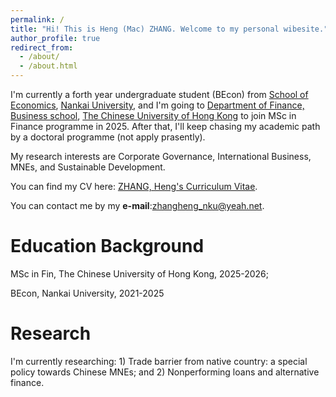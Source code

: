 ```yaml
---
permalink: /
title: "Hi! This is Heng (Mac) ZHANG. Welcome to my personal wibesite."
author_profile: true
redirect_from: 
  - /about/
  - /about.html
---
```


I'm currently a forth year undergraduate student (BEcon) from [School of Economics](https://economics.nankai.edu.cn), [Nankai University](https://www.nankai.edu.cn), and I'm going to [Department of Finance, Business school](https://www.bschool.cuhk.edu.hk/departments/finance/), [The Chinese University of Hong Kong](https://www.cuhk.edu.hk/english/index.html) to join MSc in Finance programme in 2025. After that, I'll keep chasing my academic path by a doctoral programme (not apply prasently).

My research interests are Corporate Governance, International Business, MNEs, and Sustainable Development.

You can find my CV here: [ZHANG, Heng's Curriculum Vitae](../assets/Curriculum_Vitae.pdf). 

You can contact me by my **e-mail**:zhangheng_nku@yeah.net.

Education Background
======
MSc in Fin, The Chinese University of Hong Kong, 2025-2026;

BEcon, Nankai University, 2021-2025

Research
======
I'm currently researching: 1) Trade barrier from native country: a special policy towards Chinese MNEs; and 2) Nonperforming loans and alternative finance.
